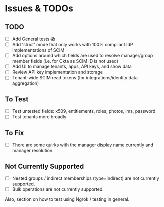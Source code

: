 # Issues & TODOs

## TODO
- [ ] Add General tests 😱
- [ ] Add 'strict' mode that only works with 100% compliant IdP implementations of SCIM
- [ ] Add options around which fields are used to resolve manager/group member fields (i.e. for Okta as SCIM ID is not used)
- [ ] Add UI to manage tenants, apps, API keys, and show data
- [ ] Review API key implementation and storage
- [ ] Tenant-wide SCIM read tokens (for integrations/identity data aggregation)

## To Test
- [ ] Test untested fields: x509, entitlements, roles, photos, ims, password
- [ ] Test tenants more broadly

## To Fix
- [ ] There are some quirks with the manager display name currently and manager resolution.

## Not Currently Supported
- [ ] Nested groups / indirect memberships (type=indirect) are not currently supported.
- [ ] Bulk operations are not currently supported.

Also, section on how to test using Ngrok / testing in general.